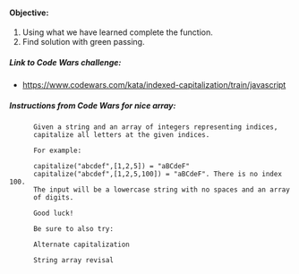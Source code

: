 #### Objective:
1. Using what we have learned complete the function.
2. Find solution with green passing.

##### Link to Code Wars challenge:
* https://www.codewars.com/kata/indexed-capitalization/train/javascript

##### Instructions from Code Wars for nice array:

          Given a string and an array of integers representing indices,
          capitalize all letters at the given indices.

          For example:

          capitalize("abcdef",[1,2,5]) = "aBCdeF"
          capitalize("abcdef",[1,2,5,100]) = "aBCdeF". There is no index 100.
          The input will be a lowercase string with no spaces and an array
          of digits.

          Good luck!

          Be sure to also try:

          Alternate capitalization

          String array revisal
